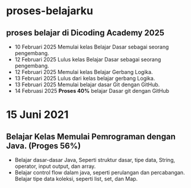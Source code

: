 proses-belajarku
==
proses belajar di Dicoding Academy 2025
--
- 10 Februari 2025 Memulai kelas Belajar Dasar sebagai seorang pengembang.
- 12 Februari 2025 Lulus kelas Belajar Dasar sebagai seorang pengembang.
- 12 Februari 2025 Memulai kelas Belajar Gerbang Logika.
- 13 Februari 2025 Lulus dari kelas belajar gerbang Logika.
- 13 Februari 2025 Memulai belajar dasar Git dengan GitHub.
- 14 Februasi 2025 <b>Proses 40%</b> belajar Dasar git dengan GitHub


<h1>15 Juni 2021</h1>
  
Belajar Kelas Memulai Pemrograman dengan Java. (Proges 56%)
--
* Belajar dasar-dasar Java, Seperti struktur dasar, tipe data, String, operator, input output, dan array.
* Belajar control flow dalam java, seperti perulangan dan percabangan.
Belajar tipe data koleksi, seperti list, set, dan Map.
